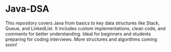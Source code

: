 # Java-DSA
This repository covers Java from basics to key data structures like Stack, Queue, and LinkedList. It includes custom implementations, clean code, and comments for better understanding. Ideal for beginners and students preparing for coding interviews. More structures and algorithms coming soon!
